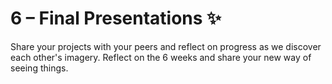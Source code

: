# 6 – Final Presentations ✨
Share your projects with your peers and reflect on progress as we discover each other's imagery. Reflect on the 6 weeks and share your new way of seeing things.
